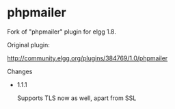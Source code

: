phpmailer
=========

Fork of "phpmailer" plugin for elgg 1.8.

Original plugin:

  http://community.elgg.org/plugins/384769/1.0/phpmailer


Changes

* 1.1.1
  
  Supports TLS now as well, apart from SSL

